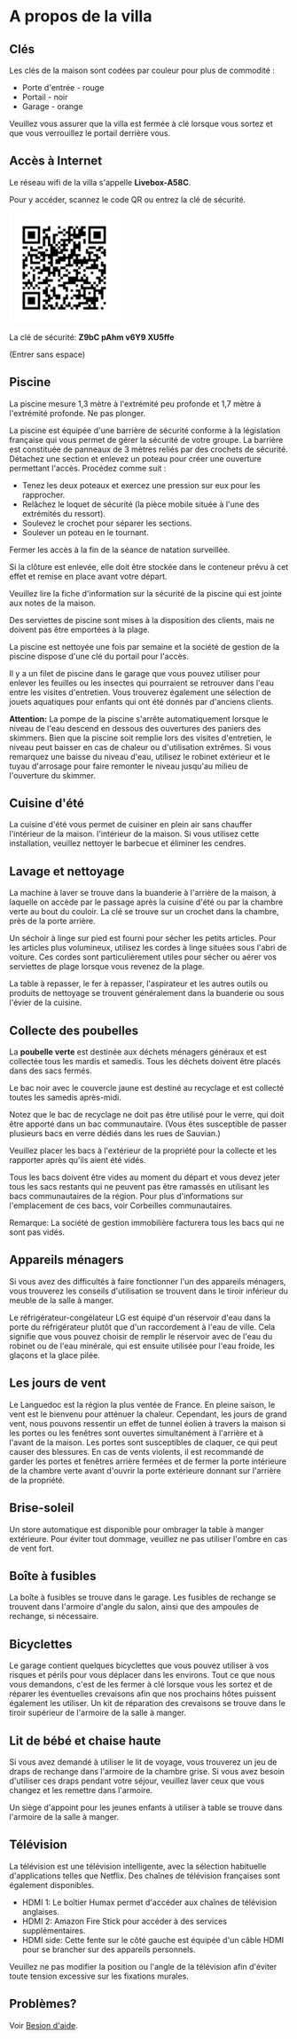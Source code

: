 # A propos de la villa


## Clés 

Les clés de la maison sont codées par couleur pour plus de commodité : 

- Porte d'entrée - rouge 
- Portail - noir 
- Garage - orange

Veuillez vous assurer que la villa est fermée à clé lorsque vous sortez et que vous verrouillez le portail derrière vous.

## Accès à Internet

Le réseau wifi de la villa s'appelle **Livebox-A58C**.

Pour y accéder, scannez le code QR ou entrez la clé de sécurité.

<img src="../Images/frwifi.png" alt="QR code" height="200"/>

La clé de sécurité: **Z9bC pAhm v6Y9 XU5ffe**

(Entrer sans espace)

## Piscine

La piscine mesure 1,3 mètre à l'extrémité peu profonde et 1,7 mètre à l'extrémité profonde. Ne pas plonger.

La piscine est équipée d'une barrière de sécurité conforme à la législation française qui vous permet de gérer la sécurité de votre groupe. La barrière est constituée de panneaux de 3 mètres reliés par des crochets de sécurité. Détachez une section et enlevez un poteau pour créer une ouverture permettant l'accès. Procédez comme suit : 

- Tenez les deux poteaux et exercez une pression sur eux pour les rapprocher.
- Relâchez le loquet de sécurité (la pièce mobile située à l'une des extrémités du ressort).
- Soulevez le crochet pour séparer les sections.
- Soulever un poteau en le tournant. 

Fermer les accès à la fin de la séance de natation surveillée.

Si la clôture est enlevée, elle doit être stockée dans le conteneur prévu à cet effet et remise en place avant votre départ. 

Veuillez lire la fiche d'information sur la sécurité de la piscine qui est jointe aux notes de la maison.

Des serviettes de piscine sont mises à la disposition des clients, mais ne doivent pas être emportées à la plage.

La piscine est nettoyée une fois par semaine et la société de gestion de la piscine dispose d'une clé du portail pour l'accès.

Il y a un filet de piscine dans le garage que vous pouvez utiliser pour enlever les feuilles ou les insectes qui pourraient se retrouver dans l'eau entre les visites d'entretien. Vous trouverez également une sélection de jouets aquatiques pour enfants qui ont été donnés par d'anciens clients.


**Attention:** La pompe de la piscine s'arrête automatiquement lorsque le niveau de l'eau descend en dessous des ouvertures des paniers des skimmers. Bien que la piscine soit remplie lors des visites d'entretien, le niveau peut baisser en cas de chaleur ou d'utilisation extrêmes. Si vous remarquez une baisse du niveau d'eau, utilisez le robinet extérieur et le tuyau d'arrosage pour faire remonter le niveau jusqu'au milieu de l'ouverture du skimmer.

## Cuisine d'été

La cuisine d'été vous permet de cuisiner en plein air sans chauffer l'intérieur de la maison.
l'intérieur de la maison. Si vous utilisez cette installation, veuillez nettoyer le barbecue et éliminer les cendres. 

## Lavage et nettoyage

La machine à laver se trouve dans la buanderie à l'arrière de la maison, à laquelle on accède par le passage après la cuisine d'été ou par la chambre verte au bout du couloir. La clé se trouve sur un crochet dans la chambre, près de la porte arrière.

Un séchoir à linge sur pied est fourni pour sécher les petits articles. Pour les articles plus volumineux, utilisez les cordes à linge situées sous l'abri de voiture. Ces cordes sont particulièrement utiles pour sécher ou aérer vos serviettes de plage lorsque vous revenez de la plage.

La table à repasser, le fer à repasser, l'aspirateur et les autres outils ou produits de nettoyage se trouvent généralement dans la buanderie ou sous l'évier de la cuisine.

## Collecte des poubelles

La **poubelle verte** est destinée aux déchets ménagers généraux et est collectée tous les mardis et samedis. Tous les déchets doivent être placés dans des sacs fermés.

Le bac noir avec le couvercle jaune est destiné au recyclage et est collecté toutes les samedis après-midi. 

Notez que le bac de recyclage ne doit pas être utilisé pour le verre, qui doit être apporté dans un bac communautaire. (Vous êtes susceptible de passer plusieurs bacs en verre dédiés dans les rues de Sauvian.) 

Veuillez placer les bacs à l'extérieur de la propriété pour la collecte et les rapporter après qu'ils aient été vidés. 

Tous les bacs doivent être vides au moment du départ et vous devez jeter tous les sacs restants qui ne peuvent pas être ramassés en utilisant les bacs communautaires de la région. Pour plus d'informations sur l'emplacement de ces bacs, voir Corbeilles communautaires. 

Remarque: La société de gestion immobilière facturera tous les bacs qui ne sont pas vidés.

## Appareils ménagers

Si vous avez des difficultés à faire fonctionner l'un des appareils ménagers, vous trouverez les conseils d'utilisation se trouvent dans le tiroir inférieur du meuble de la salle à manger.

Le réfrigérateur-congélateur LG est équipé d'un réservoir d'eau dans la porte du réfrigérateur plutôt que d'un raccordement à l'eau de ville. Cela signifie que vous pouvez choisir de remplir le réservoir avec de l'eau du robinet ou de l'eau minérale, qui est ensuite utilisée pour l'eau froide, les glaçons et la glace pilée.


## Les jours de vent

Le Languedoc est la région la plus ventée de France. En pleine saison, le vent est le bienvenu pour atténuer la chaleur. Cependant, les jours de grand vent, nous pouvons ressentir un effet de tunnel éolien à travers la maison si les portes ou les fenêtres sont ouvertes simultanément à l'arrière et à l'avant de la maison. Les portes sont susceptibles de claquer, ce qui peut causer des blessures. En cas de vents violents, il est recommandé de garder les portes et fenêtres arrière fermées et de fermer la porte intérieure de la chambre verte avant d'ouvrir la porte extérieure donnant sur l'arrière de la propriété.

## Brise-soleil

Un store automatique est disponible pour ombrager la table à manger extérieure. Pour éviter tout dommage, veuillez ne pas utiliser l'ombre en cas de vent fort.

## Boîte à fusibles

La boîte à fusibles se trouve dans le garage. Les fusibles de rechange se trouvent dans l'armoire d'angle du salon, ainsi que des ampoules de rechange, si nécessaire.

## Bicyclettes

Le garage contient quelques bicyclettes que vous pouvez utiliser à vos risques et périls pour vous déplacer dans les environs. Tout ce que nous vous demandons, c'est de les fermer à clé lorsque vous les sortez et de réparer les éventuelles crevaisons afin que nos prochains hôtes puissent également les utiliser. Un kit de réparation des crevaisons se trouve dans le tiroir supérieur de l'armoire de la salle à manger.

## Lit de bébé et chaise haute

Si vous avez demandé à utiliser le lit de voyage, vous trouverez un jeu de draps de rechange dans l'armoire de la chambre grise. Si vous avez besoin d'utiliser ces draps pendant votre séjour, veuillez laver ceux que vous changez et les remettre dans l'armoire.

Un siège d'appoint pour les jeunes enfants à utiliser à table se trouve dans l'armoire de la salle à manger. 

## Télévision

La télévision est une télévision intelligente, avec la sélection habituelle d'applications telles que Netflix. Des chaînes de télévision françaises sont également disponibles.


- HDMI 1: Le boîtier Humax permet d'accéder aux chaînes de télévision anglaises.
- HDMI 2: Amazon Fire Stick pour accéder à des services supplémentaires.
- HDMI side: Cette fente sur le côté gauche est équipée d'un câble HDMI pour se brancher sur des appareils personnels.

Veuillez ne pas modifier la position ou l'angle de la télévision afin d'éviter toute tension excessive sur les fixations murales.

## Problèmes? 

Voir [Besion d'aide](help.md).
